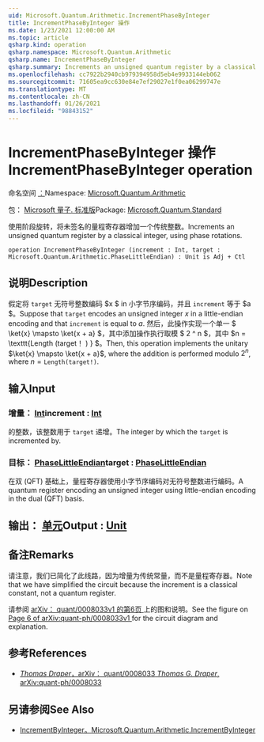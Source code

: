 ```yaml
---
uid: Microsoft.Quantum.Arithmetic.IncrementPhaseByInteger
title: IncrementPhaseByInteger 操作
ms.date: 1/23/2021 12:00:00 AM
ms.topic: article
qsharp.kind: operation
qsharp.namespace: Microsoft.Quantum.Arithmetic
qsharp.name: IncrementPhaseByInteger
qsharp.summary: Increments an unsigned quantum register by a classical integer, using phase rotations.
ms.openlocfilehash: cc7922b2940cb979394958d5eb4e9933144eb062
ms.sourcegitcommit: 71605ea9cc630e84e7ef29027e1f0ea06299747e
ms.translationtype: MT
ms.contentlocale: zh-CN
ms.lasthandoff: 01/26/2021
ms.locfileid: "98843152"
---
```

# <a name="incrementphasebyinteger-operation"></a><span data-ttu-id="00675-102">IncrementPhaseByInteger 操作</span><span class="sxs-lookup"><span data-stu-id="00675-102">IncrementPhaseByInteger operation</span></span>

<span data-ttu-id="00675-103">命名空间 [：](xref:Microsoft.Quantum.Arithmetic)</span><span class="sxs-lookup"><span data-stu-id="00675-103">Namespace: [Microsoft.Quantum.Arithmetic](xref:Microsoft.Quantum.Arithmetic)</span></span>

<span data-ttu-id="00675-104">包： [Microsoft 量子. 标准版](https://nuget.org/packages/Microsoft.Quantum.Standard)</span><span class="sxs-lookup"><span data-stu-id="00675-104">Package: [Microsoft.Quantum.Standard](https://nuget.org/packages/Microsoft.Quantum.Standard)</span></span>


<span data-ttu-id="00675-105">使用阶段旋转，将未签名的量程寄存器增加一个传统整数。</span><span class="sxs-lookup"><span data-stu-id="00675-105">Increments an unsigned quantum register by a classical integer, using phase rotations.</span></span>

```qsharp
operation IncrementPhaseByInteger (increment : Int, target : Microsoft.Quantum.Arithmetic.PhaseLittleEndian) : Unit is Adj + Ctl
```


## <a name="description"></a><span data-ttu-id="00675-106">说明</span><span class="sxs-lookup"><span data-stu-id="00675-106">Description</span></span>

<span data-ttu-id="00675-107">假定将 `target` 无符号整数编码 $x $ in 小字节序编码，并且 `increment` 等于 $a $。</span><span class="sxs-lookup"><span data-stu-id="00675-107">Suppose that `target` encodes an unsigned integer $x$ in a little-endian encoding and that `increment` is equal to $a$.</span></span>
<span data-ttu-id="00675-108">然后，此操作实现一个单一 $ \ket{x} \mapsto \ket{x + a} $，其中添加操作执行取模 $ 2 ^ n $，其中 $n = \texttt{Length (target！ ) } $。</span><span class="sxs-lookup"><span data-stu-id="00675-108">Then, this operation implements the unitary $\ket{x} \mapsto \ket{x + a}$, where the addition is performed modulo $2^n$, where $n = \texttt{Length(target!)}$.</span></span>

## <a name="input"></a><span data-ttu-id="00675-109">输入</span><span class="sxs-lookup"><span data-stu-id="00675-109">Input</span></span>

### <a name="increment--int"></a><span data-ttu-id="00675-110">增量： [Int](xref:microsoft.quantum.lang-ref.int)</span><span class="sxs-lookup"><span data-stu-id="00675-110">increment : [Int](xref:microsoft.quantum.lang-ref.int)</span></span>

<span data-ttu-id="00675-111">的整数，该整数用于 `target` 递增。</span><span class="sxs-lookup"><span data-stu-id="00675-111">The integer by which the `target` is incremented by.</span></span>


### <a name="target--phaselittleendian"></a><span data-ttu-id="00675-112">目标： [PhaseLittleEndian](xref:Microsoft.Quantum.Arithmetic.PhaseLittleEndian)</span><span class="sxs-lookup"><span data-stu-id="00675-112">target : [PhaseLittleEndian](xref:Microsoft.Quantum.Arithmetic.PhaseLittleEndian)</span></span>

<span data-ttu-id="00675-113">在双 (QFT) 基础上，量程寄存器使用小字节序编码对无符号整数进行编码。</span><span class="sxs-lookup"><span data-stu-id="00675-113">A quantum register encoding an unsigned integer using little-endian encoding in the dual (QFT) basis.</span></span>



## <a name="output--unit"></a><span data-ttu-id="00675-114">输出： [单元](xref:microsoft.quantum.lang-ref.unit)</span><span class="sxs-lookup"><span data-stu-id="00675-114">Output : [Unit](xref:microsoft.quantum.lang-ref.unit)</span></span>



## <a name="remarks"></a><span data-ttu-id="00675-115">备注</span><span class="sxs-lookup"><span data-stu-id="00675-115">Remarks</span></span>

<span data-ttu-id="00675-116">请注意，我们已简化了此线路，因为增量为传统常量，而不是量程寄存器。</span><span class="sxs-lookup"><span data-stu-id="00675-116">Note that we have simplified the circuit because the increment is a classical constant, not a quantum register.</span></span>

<span data-ttu-id="00675-117">请参阅 [ arXiv： quant/0008033v1 的第6页 ](https://arxiv.org/pdf/quant-ph/0008033.pdf#page=6) 上的图和说明。</span><span class="sxs-lookup"><span data-stu-id="00675-117">See the figure on [ Page 6 of arXiv:quant-ph/0008033v1 ](https://arxiv.org/pdf/quant-ph/0008033.pdf#page=6) for the circuit diagram and explanation.</span></span>

## <a name="references"></a><span data-ttu-id="00675-118">参考</span><span class="sxs-lookup"><span data-stu-id="00675-118">References</span></span>

- [<span data-ttu-id="00675-119">*Thomas Draper*，arXiv： quant/0008033</span><span class="sxs-lookup"><span data-stu-id="00675-119"> *Thomas G. Draper*, arXiv:quant-ph/0008033</span></span>](https://arxiv.org/pdf/quant-ph/0008033v1.pdf)

## <a name="see-also"></a><span data-ttu-id="00675-120">另请参阅</span><span class="sxs-lookup"><span data-stu-id="00675-120">See Also</span></span>

- [<span data-ttu-id="00675-121">IncrementByInteger。</span><span class="sxs-lookup"><span data-stu-id="00675-121">Microsoft.Quantum.Arithmetic.IncrementByInteger</span></span>](xref:Microsoft.Quantum.Arithmetic.IncrementByInteger)